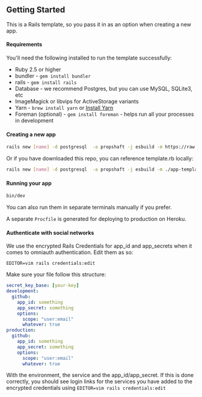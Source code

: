 ## Getting Started

This is a Rails template, so you pass it in as an option when creating a new app.

#### Requirements

You'll need the following installed to run the template successfully:

- Ruby 2.5 or higher
- bundler - `gem install bundler`
- rails - `gem install rails`
- Database - we recommend Postgres, but you can use MySQL, SQLite3, etc
- ImageMagick or libvips for ActiveStorage variants
- Yarn - `brew install yarn` or [Install Yarn](https://yarnpkg.com/en/docs/install)
- Foreman (optional) - `gem install foreman` - helps run all your processes in development

#### Creating a new app

```bash
rails new [name] -d postgresql  -a propshaft -j esbuild -m https://raw.githubusercontent.com/toddericksen/app-template/master/template.rb

```

Or if you have downloaded this repo, you can reference template.rb locally:

```bash
rails new [name] -d postgresql  -a propshaft -j esbuild -m ./app-template/template.rb
```

#### Running your app

```bash
bin/dev
```

You can also run them in separate terminals manually if you prefer.

A separate `Procfile` is generated for deploying to production on Heroku.

#### Authenticate with social networks

We use the encrypted Rails Credentials for app_id and app_secrets when it comes to omniauth authentication. Edit them as so:

```
EDITOR=vim rails credentials:edit
```

Make sure your file follow this structure:

```yml
secret_key_base: [your-key]
development:
  github:
    app_id: something
    app_secret: something
    options:
      scope: "user:email"
      whatever: true
production:
  github:
    app_id: something
    app_secret: something
    options:
      scope: "user:email"
      whatever: true
```

With the environment, the service and the app_id/app_secret. If this is done correctly, you should see login links
for the services you have added to the encrypted credentials using `EDITOR=vim rails credentials:edit`
